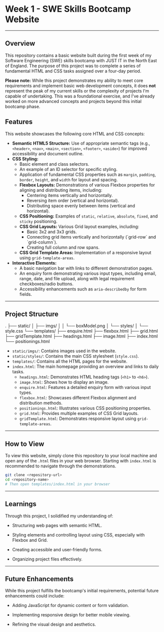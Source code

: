 # Week 1 - SWE Skills Bootcamp Website

---

## Overview

This repository contains a basic website built during the first week of my Software Engineering (SWE) skills bootcamp with JUST IT in the North East of England. The purpose of this project was to complete a series of fundamental HTML and CSS tasks assigned over a four-day period.

**Please note:** While this project demonstrates my ability to meet core requirements and implement basic web development concepts, it does **not** represent the peak of my current skills or the complexity of projects I'm capable of undertaking. This was a foundational exercise, and I've already worked on more advanced concepts and projects beyond this initial bootcamp phase.

## Features

This website showcases the following core HTML and CSS concepts:

* **Semantic HTML5 Structure:** Use of appropriate semantic tags (e.g., `<header>`, `<nav>`, `<main>`, `<section>`, `<footer>`, `<aside>`) for improved accessibility and document outline.
* **CSS Styling:**
    * Basic element and class selectors.
    * An example of an ID selector for specific styling.
    * Application of fundamental CSS properties such as `margin`, `padding`, `border`, `height`, and `width` for layout and spacing.
    * **Flexbox Layouts:** Demonstrations of various Flexbox properties for aligning and distributing items, including:
        * Centering items vertically and horizontally.
        * Reversing item order (vertical and horizontal).
        * Distributing space evenly between items (vertical and horizontal).
    * **CSS Positioning:** Examples of `static`, `relative`, `absolute`, `fixed`, and `sticky` positioning.
    * **CSS Grid Layouts:** Various Grid layout examples, including:
        * Basic 3x2 and 3x3 grids.
        * Connecting grid items vertically and horizontally (\`grid-row\` and \`grid-column\`).
        * Creating full column and row spans.
    * **CSS Grid Template Areas:** Implementation of a responsive layout using `grid-template-areas`.
* **Interactive Elements:**
    * A basic navigation bar with links to different demonstration pages.
    * An enquiry form demonstrating various input types, including email, range, date, and file upload, along with legal requirement checkboxes/radio buttons.
    * Accessibility enhancements such as `aria-describedby` for form fields.

---

## Project Structure

.
├── static/
│   ├── imgs/
│   │   └── boxModel.png
│   └── styles/
│       └── style.css
└── templates/
├── enquire.html
├── flexbox.html
├── grid.html
├── gridTemplate.html
├── headings.html
├── image.html
├── index.html
└── positionings.html

* `static/imgs/`: Contains images used in the website.
* `static/styles/`: Contains the main CSS stylesheet (`style.css`).
* `templates/`: Contains all the HTML pages for the website.
* `index.html`: The main homepage providing an overview and links to daily tasks.
    * `headings.html`: Demonstrates HTML heading tags (`<h1>` to `<h6>`).
    * `image.html`: Shows how to display an image.
    * `enquire.html`: Features a detailed enquiry form with various input types.
    * `flexbox.html`: Showcases different Flexbox alignment and distribution methods.
    * `positionings.html`: Illustrates various CSS positioning properties.
    * `grid.html`: Provides multiple examples of CSS Grid layouts.
    * `gridTemplate.html`: Demonstrates responsive layout using `grid-template-areas`.

---

## How to View

To view this website, simply clone this repository to your local machine and open any of the `.html` files in your web browser. Starting with `index.html` is recommended to navigate through the demonstrations.

```bash
git clone <repository-url>
cd <repository-name>
# Then open templates/index.html in your browser
```
---

## Learnings
Through this project, I solidified my understanding of:

* Structuring web pages with semantic HTML.

* Styling elements and controlling layout using CSS, especially with Flexbox and Grid.

* Creating accessible and user-friendly forms.

* Organizing project files effectively.

---
## Future Enhancements
While this project fulfills the bootcamp's initial requirements, potential future enhancements could include:

* Adding JavaScript for dynamic content or form validation.

* Implementing responsive design for better mobile viewing.

* Refining the visual design and aesthetics.
